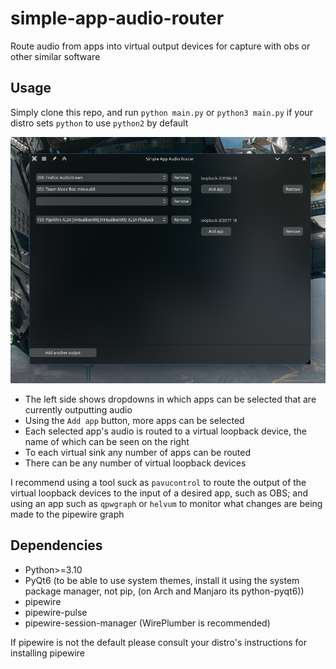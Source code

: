 # simple-app-audio-router

Route audio from apps into virtual output devices for capture with obs or other similar software

## Usage
Simply clone this repo, and run `python main.py` or `python3 main.py` if your distro sets `python` to use `python2` by default

![Screenshot of the main window](media/Screenshot.png)

- The left side shows dropdowns in which apps can be selected that are currently outputting audio
- Using the `Add app`  button, more apps can be selected
- Each selected app's audio is routed to a virtual loopback device, the name of which can be seen on the right
- To each virtual sink any number of apps can be routed
- There can be any number of virtual loopback devices

I recommend using a tool suck as `pavucontrol` to route the output of the virtual loopback devices to the input of a
desired app, such as OBS; and using an app such as `qpwgraph` or `helvum` to monitor what changes are being made to the
pipewire graph

## Dependencies
- Python>=3.10
- PyQt6 (to be able to use system themes, install it using the system package manager, not pip, (on Arch and Manjaro its python-pyqt6))
- pipewire
- pipewire-pulse
- pipewire-session-manager (WirePlumber is recommended)
 
If pipewire is not the default please consult your distro's instructions for installing pipewire